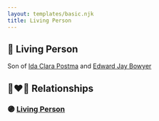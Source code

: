 ```yaml
---
layout: templates/basic.njk
title: Living Person
---
```

## 🔵 Living Person

Son of [Ida Clara Postma](/people/5/59695695) and [Edward Jay Bowyer](/people/8/84507710)

## 👩‍❤️‍👨 Relationships

### 🟣 [Living Person](/people/5/50878128)
